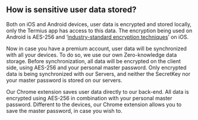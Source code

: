 ## How is sensitive user data stored? 
Both on iOS and Android devices, user data is encrypted and stored locally, only the Termius app has access to this data. The encryption being used on Android is AES-256 and ‘[industry-standard encryption techniques](https://support.apple.com/en-us/HT202303)’ on iOS.

Now in case you have a premium account, user data will be synchronized with all your devices. To do so, we use our own Zero-knowledge data storage. Before synchronization, all data will be encrypted on the client side, using AES-256 and your personal master password. Only encrypted data is being synchronized with our Servers, and neither the SecretKey nor your master password is stored on our servers.

Our Chrome extension saves user data directly to our back-end. All data is encrypted using AES-256 in combination with your personal master password. Different to the devices, our Chrome extension allows you to save the master password, in case you wish to.